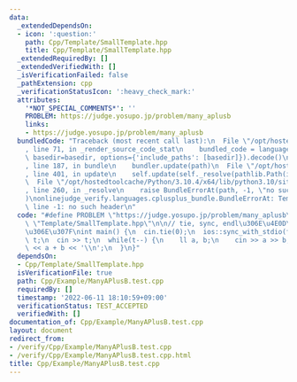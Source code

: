 ```yaml
---
data:
  _extendedDependsOn:
  - icon: ':question:'
    path: Cpp/Template/SmallTemplate.hpp
    title: Cpp/Template/SmallTemplate.hpp
  _extendedRequiredBy: []
  _extendedVerifiedWith: []
  _isVerificationFailed: false
  _pathExtension: cpp
  _verificationStatusIcon: ':heavy_check_mark:'
  attributes:
    '*NOT_SPECIAL_COMMENTS*': ''
    PROBLEM: https://judge.yosupo.jp/problem/many_aplusb
    links:
    - https://judge.yosupo.jp/problem/many_aplusb
  bundledCode: "Traceback (most recent call last):\n  File \"/opt/hostedtoolcache/Python/3.10.4/x64/lib/python3.10/site-packages/onlinejudge_verify/documentation/build.py\"\
    , line 71, in _render_source_code_stat\n    bundled_code = language.bundle(stat.path,\
    \ basedir=basedir, options={'include_paths': [basedir]}).decode()\n  File \"/opt/hostedtoolcache/Python/3.10.4/x64/lib/python3.10/site-packages/onlinejudge_verify/languages/cplusplus.py\"\
    , line 187, in bundle\n    bundler.update(path)\n  File \"/opt/hostedtoolcache/Python/3.10.4/x64/lib/python3.10/site-packages/onlinejudge_verify/languages/cplusplus_bundle.py\"\
    , line 401, in update\n    self.update(self._resolve(pathlib.Path(included), included_from=path))\n\
    \  File \"/opt/hostedtoolcache/Python/3.10.4/x64/lib/python3.10/site-packages/onlinejudge_verify/languages/cplusplus_bundle.py\"\
    , line 260, in _resolve\n    raise BundleErrorAt(path, -1, \"no such header\"\
    )\nonlinejudge_verify.languages.cplusplus_bundle.BundleErrorAt: Template/SmallTemplate.hpp:\
    \ line -1: no such header\n"
  code: "#define PROBLEM \"https://judge.yosupo.jp/problem/many_aplusb\"\n#include\
    \ \"Template/SmallTemplate.hpp\"\n\n// tie, sync, endl\u306E\u4E0D\u4F7F\u7528\
    \u306E\u307F\nint main() {\n  cin.tie(0);\n  ios::sync_with_stdio(false);\n  int\
    \ t;\n  cin >> t;\n  while(t--) {\n    ll a, b;\n    cin >> a >> b;\n    cout\
    \ << a + b << '\\n';\n  }\n}"
  dependsOn:
  - Cpp/Template/SmallTemplate.hpp
  isVerificationFile: true
  path: Cpp/Example/ManyAPlusB.test.cpp
  requiredBy: []
  timestamp: '2022-06-11 18:10:59+09:00'
  verificationStatus: TEST_ACCEPTED
  verifiedWith: []
documentation_of: Cpp/Example/ManyAPlusB.test.cpp
layout: document
redirect_from:
- /verify/Cpp/Example/ManyAPlusB.test.cpp
- /verify/Cpp/Example/ManyAPlusB.test.cpp.html
title: Cpp/Example/ManyAPlusB.test.cpp
---
```

